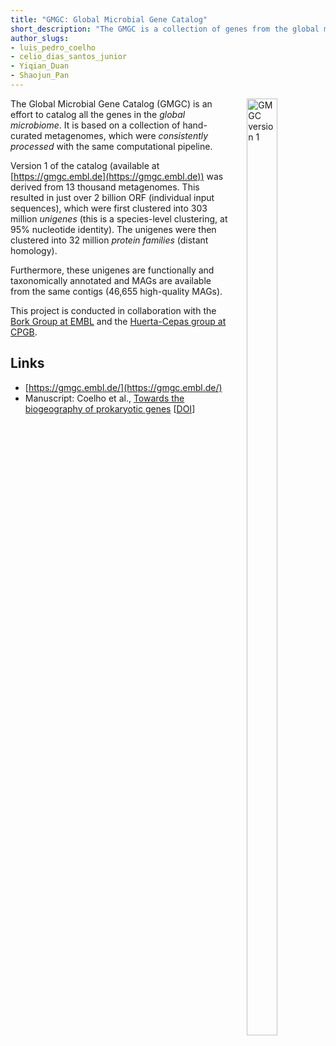 ```yaml
---
title: "GMGC: Global Microbial Gene Catalog"
short_description: "The GMGC is a collection of genes from the global microbiome."
author_slugs:
- luis_pedro_coelho
- celio_dias_santos_junior
- Yiqian_Duan
- Shaojun_Pan
---
```


<div style="float: right; padding-left: 2em">
    <img src="/images/projects/gmgc/Fig1a.png" alt="GMGC version 1" style="width: 62%" />
</div>

The Global Microbial Gene Catalog (GMGC) is an effort to catalog all the genes
in the _global microbiome_. It is based on a collection of hand-curated
metagenomes, which were _consistently processed_ with the same computational
pipeline.

Version 1 of the catalog (available at
[https://gmgc.embl.de](https://gmgc.embl.de)) was derived from 13 thousand
metagenomes. This resulted in just over 2 billion ORF (individual input
sequences), which were first clustered into 303 million _unigenes_ (this is a
species-level clustering, at 95% nucleotide identity).  The unigenes were then
clustered into 32 million _protein families_ (distant homology).

Furthermore, these unigenes are functionally and taxonomically annotated and
MAGs are available from the same contigs (46,655 high-quality MAGs).

This project is conducted in collaboration with the [Bork Group at
EMBL](https://www.embl.org/groups/bork/) and the [Huerta-Cepas group at
CPGB](http://compgenomics.org/).

## Links

- [https://gmgc.embl.de/](https://gmgc.embl.de/)
- Manuscript: Coelho et al., [Towards the biogeography of prokaryotic genes](/paper/2021_gmgc) \[[DOI](https://doi.org/10.1038/s41586-021-04233-4)\]

